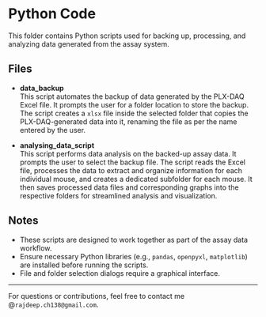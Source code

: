 # Python Code

This folder contains Python scripts used for backing up, processing, and analyzing data generated from the assay system.

## Files

- **data_backup**  
  This script automates the backup of data generated by the PLX-DAQ Excel file. It prompts the user for a folder location to store the backup. The script creates a `xlsx` file inside the selected folder that copies the PLX-DAQ-generated data into it, renaming the file as per the name entered by the user.

- **analysing_data_script**  
  This script performs data analysis on the backed-up assay data. It prompts the user to select the backup file. The script reads the Excel file, processes the data to extract and organize information for each individual mouse, and creates a dedicated subfolder for each mouse. It then saves processed data files and corresponding graphs into the respective folders for streamlined analysis and visualization.

## Notes

- These scripts are designed to work together as part of the assay data workflow.
- Ensure necessary Python libraries (e.g., `pandas`, `openpyxl`, `matplotlib`) are installed before running the scripts.
- File and folder selection dialogs require a graphical interface.

---

For questions or contributions, feel free to contact me @`rajdeep.ch138@gmail.com`.
